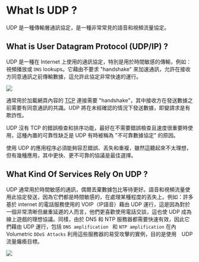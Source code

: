 # What Is UDP ?
UDP 是一種傳輸層通訊協定，是一種非常常見的語音和視頻流量協定。

## What is User Datagram Protocol (UDP/IP) ?
UDP 是一種在 Internet 上使用的通訊協定，特別是用於時間敏感的傳輸，例如：視頻播放或 `DNS` lookups。它藉由不要求 "handshake" 來加速通訊，允許在接收方同意通訊之前傳輸數據，這允許此協定非常快速的運行。

![](https://www.cloudflare.com/img/learning/ddos/glossary/user-datagram-protocol-udp/tcp-vs-udp.svg)

通常用於加載網頁內容的 [TCP]() 連接需要 "handshake"，其中接收方在發送數據之前需要有同意通訊的共識。UDP 將在未經確認的情況下發送數據，即變請求是有欺詐性。

UDP 沒有 TCP 的錯誤檢查和排序功能，最好在不需要錯誤檢查且速度很重要時使用，這種內置的可靠性缺乏是 UDP 有時被稱為 "不可靠數據協定" 的原因。

使用 UDP 的應用程序必須能夠容忍錯誤、丟失和重複，雖然這聽起來不太理想，但有幾種應用，其中更快、更不可靠的協議是最佳選擇。

## What Kind Of Services Rely On UDP ?
UDP 通常用於時間敏感的通訊，偶爾丟棄數據包比等待更好。語音和視頻流量使用此協定發送，因為它們都是時間敏感的，在處理某種程度的丟失上。例如：許多基於 internet 的電話服務使用的 VOIP（IP語音）藉由 UDP 運行，這是因為對於一個非常清晰但嚴重延遲的人而言，他們更喜歡使用電話交談，這也使 UDP 成為線上遊戲的理想協議。同樣，由於 DNS 和 NTP 服務器都需要快速有效，因此它們藉由 UDP 運行，包括 `DNS amplification ` 和 `NTP amplification` 在內 Volumetric `DDoS Attacks` 利用這些服務器的易受攻擊的實例，目的是使用　UDP　流量癱瘓目標。

![](https://www.cloudflare.com/img/learning/ddos/udp-flood-ddos-attack/udp-flood-attack-ddos-attack-diagram.png)